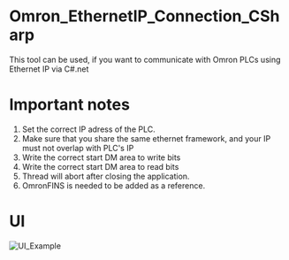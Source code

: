 # Omron_EthernetIP_Connection_CSharp
This tool can be used, if you want to communicate with Omron PLCs using Ethernet IP via C#.net

# Important notes

1. Set the correct IP adress of the PLC.
2. Make sure that you share the same ethernet framework, and your IP must not overlap with PLC's IP
3. Write the correct start DM area to write bits
4. Write the correct start DM area to read bits
5. Thread will abort after closing the application.
6. OmronFINS is needed to be added as a reference.

# UI

![UI_Example](https://user-images.githubusercontent.com/84636881/142757975-32e5dc7a-2e5f-4228-a8db-9503cf28d2ce.jpg)
